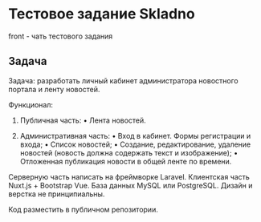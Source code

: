# Тестовое задание Skladno

front - чать тестового задания

## Задача

Задача: разработать личный кабинет администратора новостного портала и ленту новостей.

Функционал:
1.	Публичная часть:
•	Лента новостей.

2.	Административная часть:
•	Вход в кабинет. Формы регистрации и входа;
•	Список новостей;
•	Создание, редактирование, удаление новостей (новость должна содержать текст и изображение);
•	Отложенная публикация новости в общей ленте по времени.

Серверную часть написать на фреймворке Laravel.
Клиентская часть Nuxt.js + Bootstrap Vue.
База данных MySQL или PostgreSQL.
Дизайн и верстка не принципиальны.

Код разместить в публичном репозитории.

